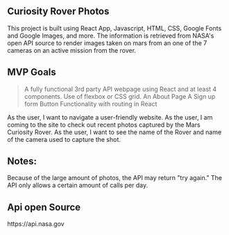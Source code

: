 
<h2>Curiosity Rover Photos</h2>
This project is built using React App, Javascript, HTML, CSS, Google Fonts and Google Images, and more. The information is retrieved from NASA's open API source to render images taken on mars from an one of the 7 cameras on an active mission from the rover. 




## MVP Goals
> A fully functional 3rd party API webpage using React and at least 4 components. 
> Use of flexbox or CSS grid.
> An About Page
> A Sign up form
> Button Functionality with routing in React


As the user, I want to navigate a user-friendly website. As the user, I am coming to the site to check out recent photos captured by the Mars Curiosity Rover. As the user, I want to see the name of the Rover and name of the camera used to capture the shot. 


## Notes:
Because of the large amount of photos, the API may return "try again." The API only allows a certain amount of calls per day.



<h2> Api open Source </h2>
https://api.nasa.gov


